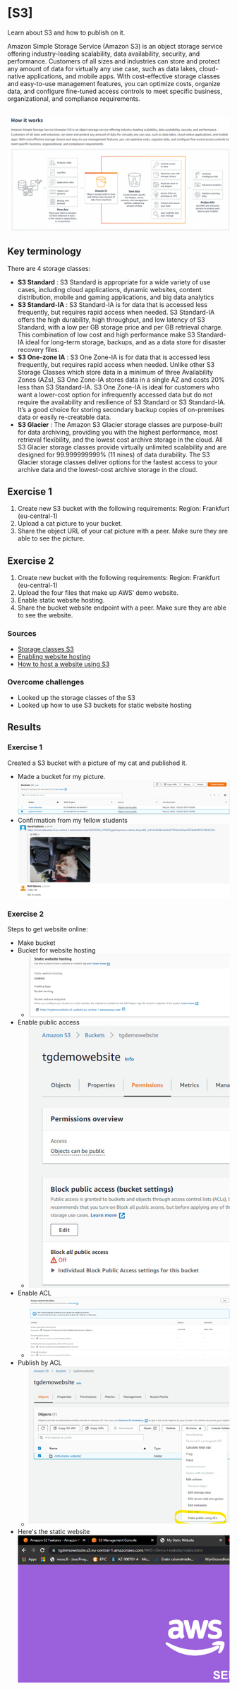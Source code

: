 # [S3]
Learn about S3 and how to publish on it. 

Amazon Simple Storage Service (Amazon S3) is an object storage service offering industry-leading scalability, data availability, security, and performance. Customers of all sizes and industries can store and protect any amount of data for virtually any use case, such as data lakes, cloud-native applications, and mobile apps. With cost-effective storage classes and easy-to-use management features, you can optimize costs, organize data, and configure fine-tuned access controls to meet specific business, organizational, and compliance requirements.
<br>
<br>
<br>
![](../../00_includes/AWS/AWS-05/S3_how%20it%20works.png)

## Key terminology
There are 4 storage classes:
- **S3 Standard** : S3 Standard is appropriate for a wide variety of use cases, including cloud applications, dynamic websites, content distribution, mobile and gaming applications, and big data analytics
- **S3 Standard-IA** : S3 Standard-IA is for data that is accessed less frequently, but requires rapid access when needed. S3 Standard-IA offers the high durability, high throughput, and low latency of S3 Standard, with a low per GB storage price and per GB retrieval charge. This combination of low cost and high performance make S3 Standard-IA ideal for long-term storage, backups, and as a data store for disaster recovery files.
- **S3 One-zone IA** : S3 One Zone-IA is for data that is accessed less frequently, but requires rapid access when needed. Unlike other S3 Storage Classes which store data in a minimum of three Availability Zones (AZs), S3 One Zone-IA stores data in a single AZ and costs 20% less than S3 Standard-IA. S3 One Zone-IA is ideal for customers who want a lower-cost option for infrequently accessed data but do not require the availability and resilience of S3 Standard or S3 Standard-IA. It’s a good choice for storing secondary backup copies of on-premises data or easily re-creatable data.
- **S3 Glacier** : The Amazon S3 Glacier storage classes are purpose-built for data archiving, providing you with the highest performance, most retrieval flexibility, and the lowest cost archive storage in the cloud. All S3 Glacier storage classes provide virtually unlimited scalability and are designed for 99.999999999% (11 nines) of data durability. The S3 Glacier storage classes deliver options for the fastest access to your archive data and the lowest-cost archive storage in the cloud.


## Exercise 1

1. Create new S3 bucket with the following requirements:
Region: Frankfurt (eu-central-1)
2. Upload a cat picture to your bucket.
3. Share the object URL of your cat picture with a peer. Make sure they are able to see the picture.

## Exercise 2
1. Create new bucket with the following requirements:
Region: Frankfurt (eu-central-1)
2. Upload the four files that make up AWS’ demo website.
3. Enable static website hosting.
4. Share the bucket website endpoint with a peer. Make sure they are able to see the website.


### Sources
- [Storage classes S3](https://aws.amazon.com/s3/storage-classes/)
- [Enabling website hosting](https://docs.aws.amazon.com/AmazonS3/latest/userguide/EnableWebsiteHosting.html)
- [How to host a website using S3](https://www.youtube.com/watch?v=-mIANj3lBFk)

### Overcome challenges
- Looked up the storage classes of the S3
- Looked up how to use S3 buckets for static website hosting 
  

## Results
### Exercise 1
Created a S3 bucket with a picture of my cat and published it.  
   - Made a bucket for my picture. ![buckets](../../00_includes/AWS/AWS-05/S3_buckets.png)
   - Confirmation from my fellow students ![Chum](../../00_includes/AWS/AWS-05/chum.png)
### Exercise 2
 Steps to get website online:
   -  Make bucket
   -  Bucket  for website hosting
      -  ![](../../00_includes/AWS/AWS-05/S3_enableStaticWebsite.png)
   -  Enable public access
      -  ![](../../00_includes/AWS/AWS-05/S3_publicAcces.png)
   -  Enable ACL
      -  ![](../../00_includes/AWS/AWS-05/S3_ACL.png)
   -  Publish by ACL
      -  ![](../../00_includes/AWS/AWS-05/S3_publishStaticWebsite.png)
   - Here's the static website ![](../../00_includes/AWS/AWS-05/S3_staticWebsite.png)